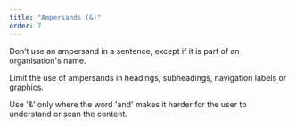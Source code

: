 ```yaml
---
title: "Ampersands (&)"
order: 7
---
```


Don’t use an ampersand in a sentence, except if it is part of an organisation's name.

Limit the use of ampersands in headings, subheadings, navigation labels or graphics.

Use '&' only where the word 'and' makes it harder for the user to understand or scan the content.
